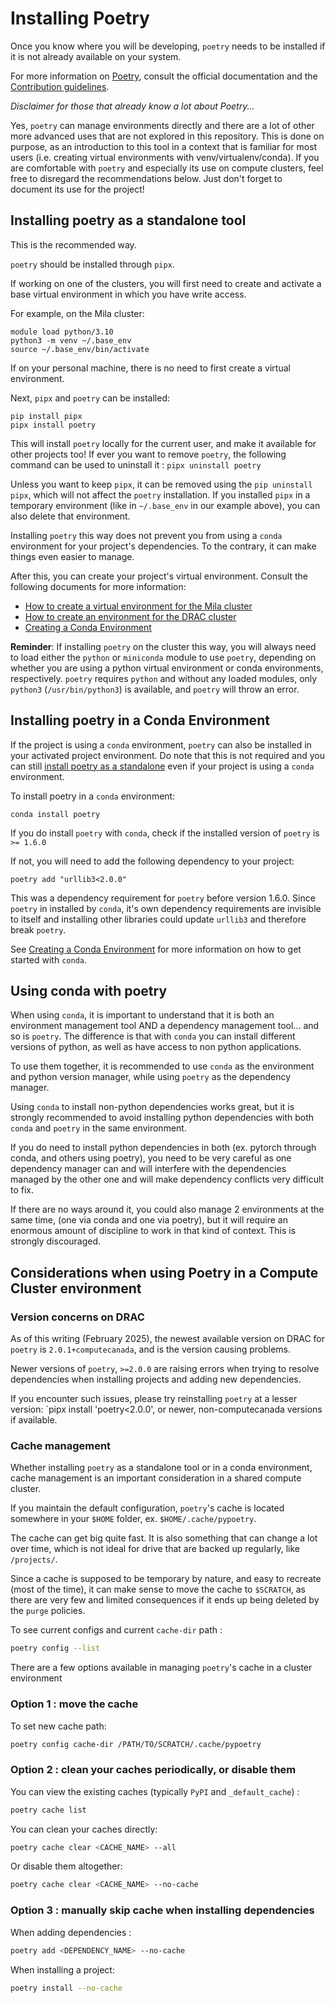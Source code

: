 # Installing Poetry

Once you know where you will be developing, `poetry` needs to be installed if it 
is not already available on your system.

For more information on [Poetry](https://python-poetry.org/docs/), 
consult the official documentation and the [Contribution guidelines](CONTRIBUTING.md).

*Disclaimer for those that already know a lot about Poetry...*

Yes, `poetry` can manage environments directly and there are a lot of other more advanced 
uses that are not explored in this repository. This is done on purpose, as an introduction 
to this tool in a context that is familiar for most users (i.e. creating virtual environments
with venv/virtualenv/conda). If you are comfortable with `poetry` and especially its use 
on compute clusters, feel free to disregard the recommendations below. Just don't forget 
to document its use for the project!

## Installing poetry as a standalone tool

This is the recommended way.

`poetry` should be installed through `pipx`. 

If working on one of the clusters, you will first need to create and activate a base 
virtual environment in which you have write access.

For example, on the Mila cluster:

```
module load python/3.10
python3 -m venv ~/.base_env
source ~/.base_env/bin/activate
```

If on your personal machine, there is no need to first create a virtual environment.

Next, `pipx` and `poetry` can be installed:

```
pip install pipx
pipx install poetry
```

This will install `poetry` locally for the current user, and make it 
available for other projects too! If ever you want to remove `poetry`, the following 
command can be used to uninstall it : `pipx uninstall poetry`

Unless you want to keep `pipx`, it can be removed using the `pip uninstall pipx`, 
which will not affect the `poetry` installation. If you installed `pipx` in a temporary
environment (like in `~/.base_env` in our example above), you can also delete that 
environment.

Installing `poetry` this way does not prevent you from using a `conda` environment for your 
project's dependencies. To the contrary, it can make things even easier to manage.

After this, you can create your project's virtual environment. Consult the following 
documents for more information:

* [How to create a virtual environment for the Mila cluster](docs/environment_creation_mila.md)
* [How to create an environment for the DRAC cluster](docs/environment_creation_drac.md)
* [Creating a Conda Environment](docs/conda_environment_creation.md)


**Reminder**: If installing `poetry` on the cluster this way, you will always need to 
load either the `python` or `miniconda` module to use `poetry`, depending on whether 
you are using a python virtual environment or conda environments, respectively. 
`poetry` requires `python` and without any loaded modules, only `python3` 
(`/usr/bin/python3`) is available, and `poetry` will throw an error.

## Installing poetry in a Conda Environment

If the project is using a `conda` environment, `poetry` can also be installed in your 
activated project environment. Do note that this is not required and you can still 
[install poetry as a standalone](#installing-poetry-as-a-standalone-tool) even if your 
project is using a `conda` environment.

To install poetry in a `conda` environment:
```
conda install poetry
```

If you do install `poetry` with `conda`, check if the installed version of `poetry` is `>= 1.6.0`

If not, you will need to add the following dependency to your project:

```
poetry add "urllib3<2.0.0"
```

This was a dependency requirement for `poetry` before version 1.6.0. Since `poetry` in installed
by `conda`, it's own dependency requirements are invisible to itself and installing other 
libraries could update `urllib3` and therefore break `poetry`.

See [Creating a Conda Environment](docs/conda_environment_creation.md) for more 
information on how to get started with `conda`.

## Using conda with poetry

When using `conda`, it is important to understand that it is both an environment management 
tool AND a dependency management tool... and so is `poetry`. The difference is that with `conda` 
you can install different versions of python, as well as have access to non 
python applications.

To use them together, it is recommended to use `conda` as the environment and python 
version manager, while using `poetry` as the dependency manager.

Using `conda` to install non-python dependencies works great, but it is strongly recommended 
to avoid installing python dependencies with both `conda` and `poetry` in the same environment.

If you do need to install python dependencies in both (ex. pytorch through conda, and 
others using poetry), you need to be very careful as one dependency manager can and will
interfere with the dependencies managed by the other one and will make dependency 
conflicts very difficult to fix.

If there are no ways around it, you could also manage 2 environments at the same time, 
(one via conda and one via poetry), but it will require an enormous amount of discipline 
to work in that kind of context. This is strongly discouraged. 

## Considerations when using Poetry in a Compute Cluster environment

### Version concerns on DRAC

As of this writing (February 2025), the newest available version on DRAC for `poetry` is 
`2.0.1+computecanada`, and is the version causing problems.

Newer versions of `poetry`, `>=2.0.0` are raising errors when trying to 
resolve dependencies when installing projects and adding new dependencies.

If you encounter such issues, please try reinstalling `poetry` at a lesser version: 
`pipx install 'poetry<2.0.0', or newer, non-computecanada versions if available.

### Cache management

Whether installing `poetry` as a standalone tool or in a conda environment, cache 
management is an important consideration in a shared compute cluster.

If you maintain the default configuration, `poetry`'s cache is located 
somewhere in your `$HOME` folder, ex. `$HOME/.cache/pypoetry`.

The cache can get big quite fast. It is also something that can change a lot
over time, which is not ideal for drive that are backed up regularly, like `/projects/`. 

Since a cache is supposed to be temporary by nature, and easy to recreate 
(most of the time), it can make sense to move the cache to `$SCRATCH`, 
as there are very few and limited consequences if it ends up being deleted by the 
`purge` policies.

To see current configs and current `cache-dir` path :

```bash
poetry config --list
```

There are a few options available in managing `poetry`'s cache in a cluster environment

### Option 1 : move the cache

To set new cache path:

```bash
poetry config cache-dir /PATH/TO/SCRATCH/.cache/pypoetry
```

### Option 2 : clean your caches periodically, or disable them

You can view the existing caches (typically `PyPI` and `_default_cache`) :

```bash
poetry cache list
```

You can clean your caches directly:

```bash
poetry cache clear <CACHE_NAME> --all
```

Or disable them altogether:

```bash
poetry cache clear <CACHE_NAME> --no-cache
```

### Option 3 : manually skip cache when installing dependencies

When adding dependencies :

```bash
poetry add <DEPENDENCY_NAME> --no-cache
```

When installing a project:

```bash
poetry install --no-cache
```
